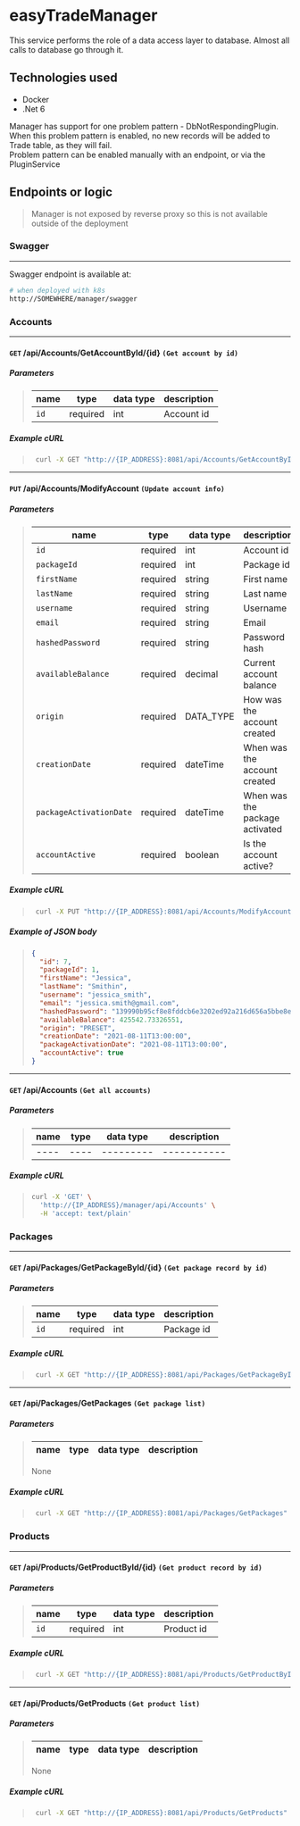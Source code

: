 # easyTradeManager

This service performs the role of a data access layer to database. Almost all calls to database go through it.

## Technologies used

- Docker
- .Net 6

Manager has support for one problem pattern - DbNotRespondingPlugin. When this problem pattern is enabled, no new records will be added to Trade table, as they will fail.  
Problem pattern can be enabled manually with an endpoint, or via the PluginService

## Endpoints or logic

> Manager is not exposed by reverse proxy so this is not available outside of the deployment

### Swagger

---

Swagger endpoint is available at:

```bash
# when deployed with k8s
http://SOMEWHERE/manager/swagger
```

### Accounts

---

#### `GET` **/api/Accounts/GetAccountById/{id}** `(Get account by id)`

##### Parameters

> | name | type     | data type | description |
> | ---- | -------- | --------- | ----------- |
> | `id` | required | int       | Account id  |

##### Example cURL

> ```bash
>  curl -X GET "http://{IP_ADDRESS}:8081/api/Accounts/GetAccountById/1" -H  "accept: text/plain"
> ```

---

#### `PUT` **/api/Accounts/ModifyAccount** `(Update account info)`

##### Parameters

> | name                    | type     | data type | description                    |
> | ----------------------- | -------- | --------- | ------------------------------ |
> | `id`                    | required | int       | Account id                     |
> | `packageId`             | required | int       | Package id                     |
> | `firstName`             | required | string    | First name                     |
> | `lastName`              | required | string    | Last name                      |
> | `username`              | required | string    | Username                       |
> | `email`                 | required | string    | Email                          |
> | `hashedPassword`        | required | string    | Password hash                  |
> | `availableBalance`      | required | decimal   | Current account balance        |
> | `origin`                | required | DATA_TYPE | How was the account created    |
> | `creationDate`          | required | dateTime  | When was the account created   |
> | `packageActivationDate` | required | dateTime  | When was the package activated |
> | `accountActive`         | required | boolean   | Is the account active?         |

##### Example cURL

> ```bash
>  curl -X PUT "http://{IP_ADDRESS}:8081/api/Accounts/ModifyAccount" -H  "accept: */*" -H  "Content-Type: application/json" -d "{\"id\":7,\"packageId\":1,\"firstName\":\"Jessica\",\"lastName\":\"Smithin\",\"username\":\"jessica_smith\",\"email\":\"jessica.smith@gmail.com\",\"hashedPassword\":\"139990b95cf8e8fddcb6e3202ed92a216d656a5bbe8ebb2a28bfe9911e6c3c51\",\"availableBalance\":425542.73326551,\"origin\":\"PRESET\",\"creationDate\":\"2021-08-11T13:00:00\",\"packageActivationDate\":\"2021-08-11T13:00:00\",\"accountActive\":true}"
> ```

##### Example of JSON body

> ```json
> {
>   "id": 7,
>   "packageId": 1,
>   "firstName": "Jessica",
>   "lastName": "Smithin",
>   "username": "jessica_smith",
>   "email": "jessica.smith@gmail.com",
>   "hashedPassword": "139990b95cf8e8fddcb6e3202ed92a216d656a5bbe8ebb2a28bfe9911e6c3c51",
>   "availableBalance": 425542.73326551,
>   "origin": "PRESET",
>   "creationDate": "2021-08-11T13:00:00",
>   "packageActivationDate": "2021-08-11T13:00:00",
>   "accountActive": true
> }
> ```

---

#### `GET` **/api/Accounts** `(Get all accounts)`

##### Parameters

> | name | type | data type | description |
> | ---- | ---- | --------- | ----------- |
> | ---- | ---- | --------- | ----------- |

##### Example cURL

> ```bash
> curl -X 'GET' \
>   'http://{IP_ADDRESS}/manager/api/Accounts' \
>   -H 'accept: text/plain'
> ```

### Packages

---

#### `GET` **/api/Packages/GetPackageById/{id}** `(Get package record by id)`

##### Parameters

> | name | type     | data type | description |
> | ---- | -------- | --------- | ----------- |
> | `id` | required | int       | Package id  |

##### Example cURL

> ```bash
>  curl -X GET "http://{IP_ADDRESS}:8081/api/Packages/GetPackageById/1" -H  "accept: text/plain"
> ```

---

#### `GET` **/api/Packages/GetPackages** `(Get package list)`

##### Parameters

> | name | type | data type | description |
> | ---- | ---- | --------- | ----------- |
>
> None

##### Example cURL

> ```bash
>  curl -X GET "http://{IP_ADDRESS}:8081/api/Packages/GetPackages" -H  "accept: text/plain"
> ```

### Products

---

#### `GET` **/api/Products/GetProductById/{id}** `(Get product record by id)`

##### Parameters

> | name | type     | data type | description |
> | ---- | -------- | --------- | ----------- |
> | `id` | required | int       | Product id  |

##### Example cURL

> ```bash
>  curl -X GET "http://{IP_ADDRESS}:8081/api/Products/GetProductById/1" -H  "accept: text/plain"
> ```

---

#### `GET` **/api/Products/GetProducts** `(Get product list)`

##### Parameters

> | name | type | data type | description |
> | ---- | ---- | --------- | ----------- |
>
> None

##### Example cURL

> ```bash
>  curl -X GET "http://{IP_ADDRESS}:8081/api/Products/GetProducts" -H  "accept: text/plain"
> ```
